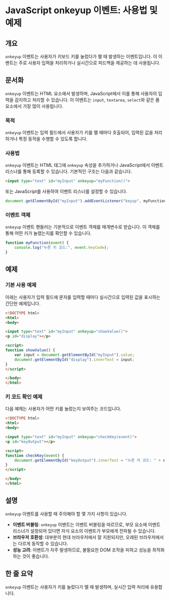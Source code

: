<!--
Meta Description: # JavaScript onkeyup 이벤트: 사용법 및 예제 ## 개요 `onkeyup` 이벤트는 사용자가 키보드 키를 눌렀다가 뗄 때 발생하는 이벤트입니다. 이 이벤트는 주로 사용자 입력을 처리하거나 실시간으로 피드백을 제공하는 데 사용됩니다. ## 문서화 `onk...
Meta Keywords: onkeyup, html, 이벤트, 이벤트는, 있습니다
-->

# JavaScript onkeyup 이벤트: 사용법 및 예제

## 개요
`onkeyup` 이벤트는 사용자가 키보드 키를 눌렀다가 뗄 때 발생하는 이벤트입니다. 이 이벤트는 주로 사용자 입력을 처리하거나 실시간으로 피드백을 제공하는 데 사용됩니다.

## 문서화
`onkeyup` 이벤트는 HTML 요소에서 발생하며, JavaScript에서 이를 통해 사용자의 입력을 감지하고 처리할 수 있습니다. 이 이벤트는 `input`, `textarea`, `select`와 같은 폼 요소에서 가장 많이 사용됩니다.

### 목적
`onkeyup` 이벤트는 입력 필드에서 사용자가 키를 뗄 때마다 호출되어, 입력된 값을 처리하거나 특정 동작을 수행할 수 있도록 합니다.

### 사용법
`onkeyup` 이벤트는 HTML 태그에 `onkeyup` 속성을 추가하거나 JavaScript에서 이벤트 리스너를 통해 등록할 수 있습니다. 기본적인 구조는 다음과 같습니다.

```html
<input type="text" id="myInput" onkeyup="myFunction()">
```

또는 JavaScript를 사용하여 이벤트 리스너를 설정할 수 있습니다.

```javascript
document.getElementById("myInput").addEventListener("keyup", myFunction);
```

### 이벤트 객체
`onkeyup` 이벤트 핸들러는 기본적으로 이벤트 객체를 매개변수로 받습니다. 이 객체를 통해 어떤 키가 눌렸는지를 확인할 수 있습니다.

```javascript
function myFunction(event) {
    console.log("누른 키 코드:", event.keyCode);
}
```

## 예제
### 기본 사용 예제
아래는 사용자가 입력 필드에 문자를 입력할 때마다 실시간으로 입력된 값을 표시하는 간단한 예제입니다.

```html
<!DOCTYPE html>
<html>
<body>

<input type="text" id="myInput" onkeyup="showValue()">
<p id="display"></p>

<script>
function showValue() {
    var input = document.getElementById("myInput").value;
    document.getElementById("display").innerText = input;
}
</script>

</body>
</html>
```

### 키 코드 확인 예제
다음 예제는 사용자가 어떤 키를 눌렀는지 보여주는 코드입니다.

```html
<!DOCTYPE html>
<html>
<body>

<input type="text" id="myInput" onkeyup="checkKey(event)">
<p id="keyOutput"></p>

<script>
function checkKey(event) {
    document.getElementById("keyOutput").innerText = "누른 키 코드: " + event.keyCode;
}
</script>

</body>
</html>
```

## 설명
`onkeyup` 이벤트를 사용할 때 주의해야 할 몇 가지 사항이 있습니다.

- **이벤트 버블링**: `onkeyup` 이벤트는 이벤트 버블링을 따르므로, 부모 요소에 이벤트 리스너가 설정되어 있다면 자식 요소의 이벤트가 부모에게 전파될 수 있습니다.
- **브라우저 호환성**: 대부분의 현대 브라우저에서 잘 지원되지만, 오래된 브라우저에서는 다르게 동작할 수 있습니다.
- **성능 고려**: 이벤트가 자주 발생하므로, 불필요한 DOM 조작을 피하고 성능을 최적화하는 것이 좋습니다.

## 한 줄 요약
`onkeyup` 이벤트는 사용자가 키를 눌렀다가 뗄 때 발생하며, 실시간 입력 처리에 유용합니다.